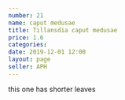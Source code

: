 ```yaml
---
number: 21
name: caput medusae
title: Tillansdia caput medusae
price: 1.6
categories:
date: 2019-12-01 12:00
layout: page
seller: APH
---
```

this one has shorter leaves
